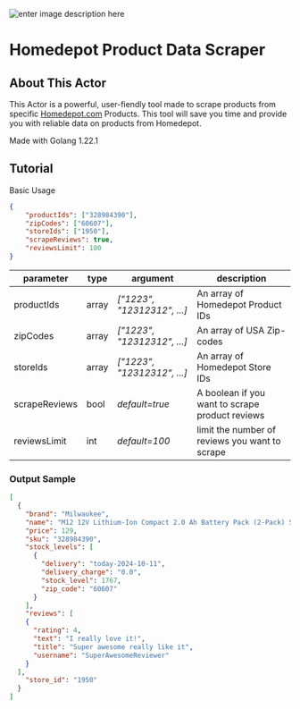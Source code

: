 ![enter image description here](https://external-content.duckduckgo.com/iu/?u=https%3A%2F%2Fwww.pngmart.com%2Ffiles%2F16%2FHome-Depot-Logo-PNG-Image.png&f=1&nofb=1&ipt=def5757aced3b327c03b99e5ef3280e8f0c80bc271e4c8682ef7f1c5bd1f976f&ipo=images)

# Homedepot Product Data Scraper

## About This Actor

This Actor is a powerful, user-fiendly tool made to scrape products from specific [Homedepot.com](https://homedepot.com) Products. This tool will save you time and provide you with reliable data on products from Homedepot.

Made with Golang 1.22.1

## Tutorial

Basic Usage

```json
{
    "productIds": ["328984390"],
    "zipCodes": ["60607"],
    "storeIds": ["1950"],
    "scrapeReviews": true,
    "reviewsLimit": 100
}
```

| parameter | type | argument | description |
| --------- | ----- | ------------------------- | ---------------------------- |
| productIds | array | _["1223", "12312312", ...]_ | An array of Homedepot Product IDs |
| zipCodes | array | _["1223", "12312312", ...]_ | An array of USA Zip-codes |
| storeIds | array | _["1223", "12312312", ...]_ | An array of Homedepot Store IDs |
| scrapeReviews | bool | _default=true_ | A boolean if you want to scrape product reviews |
| reviewsLimit | int | _default=100_ | limit the number of reviews you want to scrape |

### Output Sample

```json
[
  {
    "brand": "Milwaukee",
    "name": "M12 12V Lithium-Ion Compact 2.0 Ah Battery Pack (2-Pack) Starter Kit with Charger",
    "price": 129,
    "sku": "328984390",
    "stock_levels": [
      {
        "delivery": "today-2024-10-11",
        "delivery_charge": "0.0",
        "stock_level": 1767,
        "zip_code": "60607"
      }
    ],
    "reviews": [
    {
      "rating": 4,
      "text": "I really love it!",
      "title": "Super awesome really like it",
      "username": "SuperAwesomeReviewer"
    }
  ],
    "store_id": "1950"
  }
]
```
